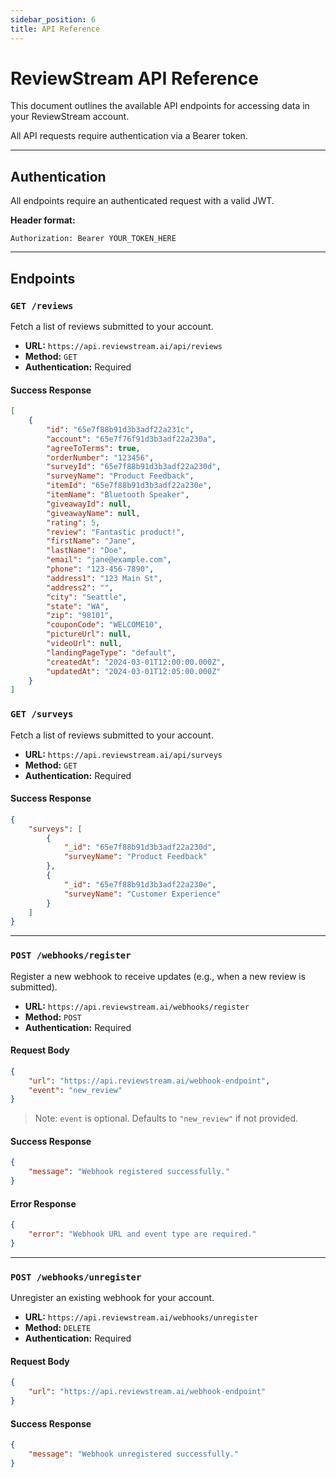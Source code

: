 ```yaml
---
sidebar_position: 6
title: API Reference
---
```


# ReviewStream API Reference

This document outlines the available API endpoints for accessing data in your ReviewStream account.

All API requests require authentication via a Bearer token.

---

## Authentication

All endpoints require an authenticated request with a valid JWT.

**Header format:**

```http
Authorization: Bearer YOUR_TOKEN_HERE
```

---

## Endpoints

### `GET /reviews`

Fetch a list of reviews submitted to your account.

-   **URL:** `https://api.reviewstream.ai/api/reviews`
-   **Method:** `GET`
-   **Authentication:** Required

#### Success Response

```json
[
    {
        "id": "65e7f88b91d3b3adf22a231c",
        "account": "65e7f76f91d3b3adf22a230a",
        "agreeToTerms": true,
        "orderNumber": "123456",
        "surveyId": "65e7f88b91d3b3adf22a230d",
        "surveyName": "Product Feedback",
        "itemId": "65e7f88b91d3b3adf22a230e",
        "itemName": "Bluetooth Speaker",
        "giveawayId": null,
        "giveawayName": null,
        "rating": 5,
        "review": "Fantastic product!",
        "firstName": "Jane",
        "lastName": "Doe",
        "email": "jane@example.com",
        "phone": "123-456-7890",
        "address1": "123 Main St",
        "address2": "",
        "city": "Seattle",
        "state": "WA",
        "zip": "98101",
        "couponCode": "WELCOME10",
        "pictureUrl": null,
        "videoUrl": null,
        "landingPageType": "default",
        "createdAt": "2024-03-01T12:00:00.000Z",
        "updatedAt": "2024-03-01T12:05:00.000Z"
    }
]
```

### `GET /surveys`

Fetch a list of reviews submitted to your account.

-   **URL:** `https://api.reviewstream.ai/api/surveys`
-   **Method:** `GET`
-   **Authentication:** Required

#### Success Response

```json
{
    "surveys": [
        {
            "_id": "65e7f88b91d3b3adf22a230d",
            "surveyName": "Product Feedback"
        },
        {
            "_id": "65e7f88b91d3b3adf22a230e",
            "surveyName": "Customer Experience"
        }
    ]
}
```

---

### `POST /webhooks/register`

Register a new webhook to receive updates (e.g., when a new review is submitted).

-   **URL:** `https://api.reviewstream.ai/webhooks/register`
-   **Method:** `POST`
-   **Authentication:** Required

#### Request Body

```json
{
    "url": "https://api.reviewstream.ai/webhook-endpoint",
    "event": "new_review"
}
```

> Note: `event` is optional. Defaults to `"new_review"` if not provided.

#### Success Response

```json
{
    "message": "Webhook registered successfully."
}
```

#### Error Response

```json
{
    "error": "Webhook URL and event type are required."
}
```

---

### `POST /webhooks/unregister`

Unregister an existing webhook for your account.

-   **URL:** `https://api.reviewstream.ai/webhooks/unregister`
-   **Method:** `DELETE`
-   **Authentication:** Required

#### Request Body

```json
{
    "url": "https://api.reviewstream.ai/webhook-endpoint"
}
```

#### Success Response

```json
{
    "message": "Webhook unregistered successfully."
}
```
